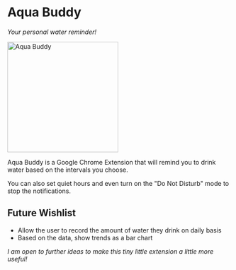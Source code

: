 # Aqua Buddy
*Your personal water reminder!*

<img title="Aqua Buddy" src="https://lh3.googleusercontent.com/pw/ACtC-3cp99JAf9lxkNGUc9__K4z0masEKO62Q90VGQa02BtYXiwDDvLwEn0Dl7YU1p_f0N4vhmsUOxRWs1ozdw0jKwrgZhcg8IIhFjadgHxOsg8Foer-3m1yA6P97npWwHA_XH7EHqZrLYx7BeBQCKkTPrUK=w608-h740-no" width="250" />

Aqua Buddy is a Google Chrome Extension that will remind you to drink water based on the intervals you choose.

You can also set quiet hours and even turn on the "Do Not Disturb" mode to stop the notifications.

## Future Wishlist
 - Allow the user to record the amount of water they drink on daily basis
 - Based on the data, show trends as a bar chart

*I am open to further ideas to make this tiny little extension a little more useful!*
